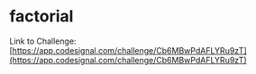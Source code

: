 # factorial

Link to Challenge: [https://app.codesignal.com/challenge/Cb6MBwPdAFLYRu9zT](https://app.codesignal.com/challenge/Cb6MBwPdAFLYRu9zT)